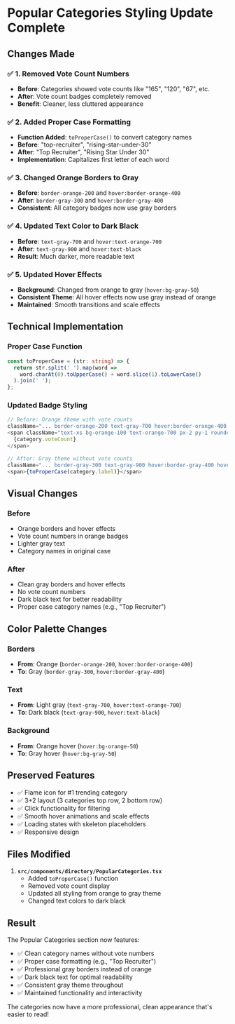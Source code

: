 # Popular Categories Styling Update Complete

## Changes Made

### ✅ **1. Removed Vote Count Numbers**
- **Before**: Categories showed vote counts like "165", "120", "67", etc.
- **After**: Vote count badges completely removed
- **Benefit**: Cleaner, less cluttered appearance

### ✅ **2. Added Proper Case Formatting**
- **Function Added**: `toProperCase()` to convert category names
- **Before**: "top-recruiter", "rising-star-under-30"
- **After**: "Top Recruiter", "Rising Star Under 30"
- **Implementation**: Capitalizes first letter of each word

### ✅ **3. Changed Orange Borders to Gray**
- **Before**: `border-orange-200` and `hover:border-orange-400`
- **After**: `border-gray-300` and `hover:border-gray-400`
- **Consistent**: All category badges now use gray borders

### ✅ **4. Updated Text Color to Dark Black**
- **Before**: `text-gray-700` and `hover:text-orange-700`
- **After**: `text-gray-900` and `hover:text-black`
- **Result**: Much darker, more readable text

### ✅ **5. Updated Hover Effects**
- **Background**: Changed from orange to gray (`hover:bg-gray-50`)
- **Consistent Theme**: All hover effects now use gray instead of orange
- **Maintained**: Smooth transitions and scale effects

## Technical Implementation

### Proper Case Function
```typescript
const toProperCase = (str: string) => {
  return str.split(' ').map(word => 
    word.charAt(0).toUpperCase() + word.slice(1).toLowerCase()
  ).join(' ');
};
```

### Updated Badge Styling
```typescript
// Before: Orange theme with vote counts
className="... border-orange-200 text-gray-700 hover:border-orange-400 hover:bg-orange-50 hover:text-orange-700"
<span className="text-xs bg-orange-100 text-orange-700 px-2 py-1 rounded-full">
  {category.voteCount}
</span>

// After: Gray theme without vote counts
className="... border-gray-300 text-gray-900 hover:border-gray-400 hover:bg-gray-50 hover:text-black"
<span>{toProperCase(category.label)}</span>
```

## Visual Changes

### **Before**
- Orange borders and hover effects
- Vote count numbers in orange badges
- Lighter gray text
- Category names in original case

### **After**
- Clean gray borders and hover effects
- No vote count numbers
- Dark black text for better readability
- Proper case category names (e.g., "Top Recruiter")

## Color Palette Changes

### Borders
- **From**: Orange (`border-orange-200`, `hover:border-orange-400`)
- **To**: Gray (`border-gray-300`, `hover:border-gray-400`)

### Text
- **From**: Light gray (`text-gray-700`, `hover:text-orange-700`)
- **To**: Dark black (`text-gray-900`, `hover:text-black`)

### Background
- **From**: Orange hover (`hover:bg-orange-50`)
- **To**: Gray hover (`hover:bg-gray-50`)

## Preserved Features

- ✅ Flame icon for #1 trending category
- ✅ 3+2 layout (3 categories top row, 2 bottom row)
- ✅ Click functionality for filtering
- ✅ Smooth hover animations and scale effects
- ✅ Loading states with skeleton placeholders
- ✅ Responsive design

## Files Modified

1. **`src/components/directory/PopularCategories.tsx`**
   - Added `toProperCase()` function
   - Removed vote count display
   - Updated all styling from orange to gray theme
   - Changed text colors to dark black

## Result

The Popular Categories section now features:
- ✅ Clean category names without vote numbers
- ✅ Proper case formatting (e.g., "Top Recruiter")
- ✅ Professional gray borders instead of orange
- ✅ Dark black text for optimal readability
- ✅ Consistent gray theme throughout
- ✅ Maintained functionality and interactivity

The categories now have a more professional, clean appearance that's easier to read!